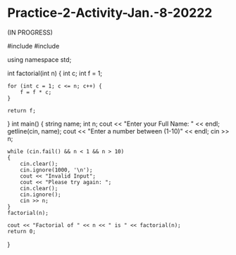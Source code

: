 # Practice-2-Activity-Jan.-8-20222

(IN PROGRESS)

#include <iostream>
#include <string>

using namespace std;

int factorial(int n) 
{
	int c;
	int f = 1;

	for (int c = 1; c <= n; c++) {
		f = f * c;
	}

	return f;
}
int main() {
	string name;
	int n;
	cout << "Enter your Full Name: " << endl;
	getline(cin, name);
	cout << "Enter a number between (1-10)" << endl;
	cin >> n;
	
	while (cin.fail() && n < 1 && n > 10) 
	{
		cin.clear();
		cin.ignore(1000, '\n');
		cout << "Invalid Input";
		cout << "Please try again: ";
		cin.clear();
		cin.ignore();
		cin >> n;
	}
	factorial(n);

	cout << "Factorial of " << n << " is " << factorial(n);
	return 0;
}

